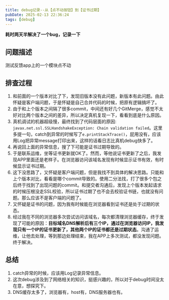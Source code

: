 ```yaml
---
title: debug记录--从【点不动按钮】到【证书过期】
pubDate: 2025-02-13 22:36:24
tags: [debug]
---
```


**耗时两天半解决了一个bug，记录一下**

## 问题描述
测试反馈app上的一个模块点不动

## 排查过程
1. 和前面的一个版本对比了下，发现旧版本没有此问题，新版本有此问题。由此怀疑是客户端问题，于是怀疑是自己合并代码的时候，把原有逻辑搞坏了。
2. 由于和上个版本之间隔了很多commit，中间还有好几个GitMerge，感觉不太好对比两个版本之间的差异，所以决定真机复现一下，看看到底是什么原因。
3. 真机调试的机器超级慢，最终找到了代码层面的原因: `javax.net.ssl.SSLHandshakeException: Chain validation failed`。这里多提一句，catch到异常的时候写了`e.printStackTrace()`，屁用没有，应该用Log把异常message打印出来，这样的话看日志比真机debug快多了。
4. 再说回上面的异常信息，搜了下可能是证书过期导致的。
5. 于是联系运维，坐等证书更新就OK了。然而，等他说证书更新了之后，我发现APP里面还是老样子。在浏览器访问该域名发现有时候显示证书有效，有时候显示证书过期。
6. 这下没思路了，又怀疑是客户端问题，但是我找不到具体的解决思路。只能和上个版本对比，看看是哪个commit导致的。使用二分法找，打了很多个包之后终于找到了出现问题的commit。和提交者沟通后，发现上个版本发起请求的时候压根没走SSL校验，所以证书过期了也不会去校验证书链，也就没有问题。那么应该不是客户端的问题了。
7. 又怀疑是证书的问题，因为我有时候能在浏览器看到证书还是处于过期的状态。
8. 经过我在不同的浏览器多次尝试访问该域名，每次都清理浏览器缓存，终于发现了可能的原因：**目标域名DNS解析后有三个IP，通过在浏览器访问IP，我发现只有一个IP的证书更新了，其他两个IP的证书都还是过期状态**。沟通了运维，让他去处理，等到那边处理结束，我在APP上多次测试，都没发现问题。终于解决。

## 总结
1. catch异常的时候，应该用Log记录异常信息。
2. 这次debug涉及到了网络相关的知识，挺感兴趣的，所以对于debug时间没太在意，想探究下。
3. DNS缓存太多了，浏览器有，host有，DNS服务器也有。

